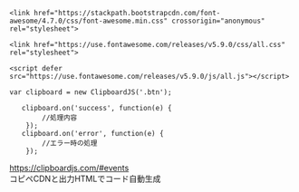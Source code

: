 ```
<link href="https://stackpath.bootstrapcdn.com/font-awesome/4.7.0/css/font-awesome.min.css" crossorigin="anonymous" rel="stylesheet">
```

```
<link href="https://use.fontawesome.com/releases/v5.9.0/css/all.css" rel="stylesheet">
```

```
<script defer src="https://use.fontawesome.com/releases/v5.9.0/js/all.js"></script>
```

```
var clipboard = new ClipboardJS('.btn');

   clipboard.on('success', function(e) {
        //処理内容
    });
   clipboard.on('error', function(e) {
        //エラー時の処理
    });
```
https://clipboardjs.com/#events  
コピペCDNと出力HTMLでコード自動生成
